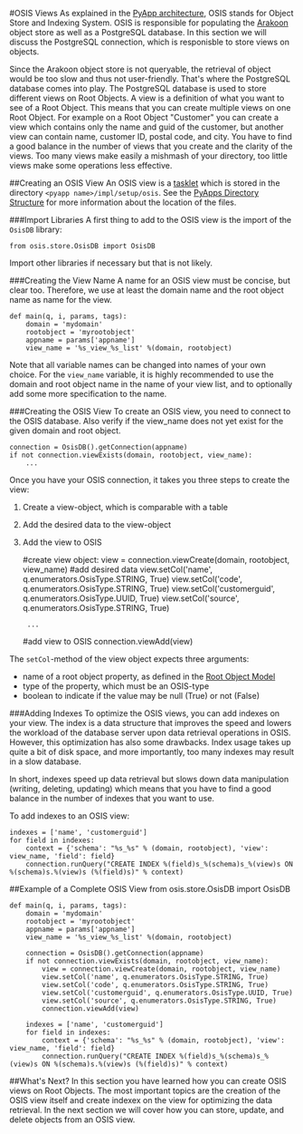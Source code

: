 #OSIS Views
As explained in the [PyApp architecture](/sampleapp/#/doc/sampleapp), OSIS stands for Object Store and Indexing System. OSIS is responsible for populating the [Arakoon](http://www.arakoon.org) object store as well as a PostgreSQL database.
In this section we will discuss the PostgreSQL connection, which is responisble to store views on objects.

Since the Arakoon object store is not queryable, the retrieval of object would be too slow and thus not user-friendly. That's where the PostgreSQL database comes into play.
The PostgreSQL database is used to store different views on Root Objects. A view is a definition of what you want to see of a Root Object. This means that you can create multiple views on one Root Object. For example on a Root Object "Customer" you can create a view which contains only the name and guid of the customer, but another view can contain name, customer ID, postal code, and city. You have to find a good balance in the number of views that you create and the clarity of the views. Too many views make easily a mishmash of your directory, too little views make some operations less effective.

##Creating an OSIS View
An OSIS view is a [tasklet](http://confluence.incubaid.com/display/PYLABS/Tasklets) which is stored in the directory `<pyapp name>/impl/setup/osis`. See the [PyApps Directory Structure](/sampleapp/#/doc/sampleapp) for more information about the location of the files.

###Import Libraries
A first thing to add to the OSIS view is the import of the `OsisDB` library:

    from osis.store.OsisDB import OsisDB

Import other libraries if necessary but that is not likely.


###Creating the View Name
A name for an OSIS view must be concise, but clear too. Therefore, we use at least the domain name and the root object name as name for the view.

    def main(q, i, params, tags):
        domain = 'mydomain'
        rootobject = 'myrootobject'
        appname = params['appname']
        view_name = '%s_view_%s_list' %(domain, rootobject)

Note that all variable names can be changed into names of your own choice.
For the `view_name` variable, it is highly recommended to use the domain and root object name in the name of your view list, and to optionally add some more specification to the name.


###Creating the OSIS View
To create an OSIS view, you need to connect to the OSIS database. Also verify if the view_name does not yet exist for the given domain and root object.

    connection = OsisDB().getConnection(appname)
    if not connection.viewExists(domain, rootobject, view_name):
        ...

Once you have your OSIS connection, it takes you three steps to create the view:

1. Create a view-object, which is comparable with a table
2. Add the desired data to the view-object
3. Add the view to OSIS

    #create view object:
        view = connection.viewCreate(domain, rootobject, view_name)
    #add desired data
        view.setCol('name', q.enumerators.OsisType.STRING, True)
        view.setCol('code', q.enumerators.OsisType.STRING, True)
        view.setCol('customerguid', q.enumerators.OsisType.UUID, True)
        view.setCol('source', q.enumerators.OsisType.STRING, True)

        ...

    #add view to OSIS
        connection.viewAdd(view)

The `setCol`-method of the view object expects three arguments:

* name of a root object property, as defined in the [Root Object Model](/sampleapp/#/doc/modeling)
* type of the property, which must be an OSIS-type
* boolean to indicate if the value may be null (True) or not (False)


###Adding Indexes
To optimize the OSIS views, you can add indexes on your view. The index is a data structure that improves the speed and lowers the workload of the database server upon data retrieval operations in OSIS. 
However, this optimization has also some drawbacks. Index usage takes up quite a bit of disk space, and more importantly, too many indexes may result in a slow database.

In short, indexes speed up data retrieval but slows down data manipulation (writing, deleting, updating) which means that you have to find a good balance in the number of indexes that you want to use.

To add indexes to an OSIS view:

    indexes = ['name', 'customerguid']
    for field in indexes:
        context = {'schema': "%s_%s" % (domain, rootobject), 'view': view_name, 'field': field}
        connection.runQuery("CREATE INDEX %(field)s_%(schema)s_%(view)s ON %(schema)s.%(view)s (%(field)s)" % context)

##Example of a Complete OSIS View
    from osis.store.OsisDB import OsisDB
    
    def main(q, i, params, tags):
        domain = 'mydomain'
        rootobject = 'myrootobject'
        appname = params['appname']
        view_name = '%s_view_%s_list' %(domain, rootobject)
        
        connection = OsisDB().getConnection(appname)
        if not connection.viewExists(domain, rootobject, view_name):
            view = connection.viewCreate(domain, rootobject, view_name)
            view.setCol('name', q.enumerators.OsisType.STRING, True)
            view.setCol('code', q.enumerators.OsisType.STRING, True)
            view.setCol('customerguid', q.enumerators.OsisType.UUID, True)
            view.setCol('source', q.enumerators.OsisType.STRING, True)
            connection.viewAdd(view)

        indexes = ['name', 'customerguid']
        for field in indexes:
            context = {'schema': "%s_%s" % (domain, rootobject), 'view': view_name, 'field': field}
            connection.runQuery("CREATE INDEX %(field)s_%(schema)s_%(view)s ON %(schema)s.%(view)s (%(field)s)" % context)

##What's Next?
In this section you have learned how you can create OSIS views on Root Objects. The most important topics are the creation of the OSIS view itself and create indexex on the view for optimizing the data retrieval.
In the next section we will cover how you can store, update, and delete objects from an OSIS view.


